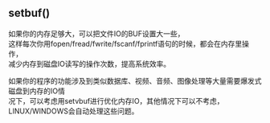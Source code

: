 ## setbuf()
  
如果你的内存足够大，可以把文件IO的BUF设置大一些，    
这样每次你用fopen/fread/fwrite/fscanf/fprintf语句的时候，都会在内存里操作，    
减少内存到磁盘IO读写的操作次数，提高系统效率。  
  
如果你的程序的功能涉及到类似数据库、视频、音频、图像处理等大量需要爆发式磁盘到内存的IO情  
况下，可以考虑用setvbuf进行优化内存IO，其他情况下可以不考虑，LINUX/WINDOWS会自动处理这些问题。  
